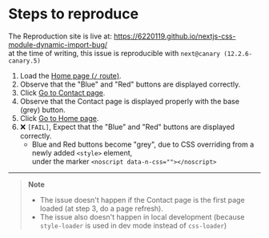 # Steps to reproduce

The Reproduction site is live at: https://6220119.github.io/nextjs-css-module-dynamic-import-bug/ <br>
at the time of writing, this issue is reproducible with `next@canary (12.2.6-canary.5)`

1. Load the [Home page (`/` route)](https://6220119.github.io/nextjs-css-module-dynamic-import-bug/).
2. Observe that the "Blue" and "Red" buttons are displayed correctly.
3. Click [Go to Contact page](https://6220119.github.io/nextjs-css-module-dynamic-import-bug/contact/).
4. Observe that the Contact page is displayed properly with the base (grey) button.
5. Click [Go to Home page](https://6220119.github.io/nextjs-css-module-dynamic-import-bug/).
6. ❌ `[FAIL]`, Expect that the "Blue" and "Red" buttons are displayed correctly.
    - Blue and Red buttons become "grey", due to CSS overriding from a newly added `<style>` element,<br>under the marker `<noscript data-n-css=""></noscript>`
---
> **Note** 
> - The issue doesn't happen if the Contact page is the first page loaded (at step 3, do a page refresh).
> - The issue also doesn't happen in local development (because `style-loader` is used in dev mode instead of `css-loader`)
